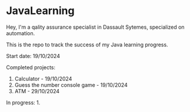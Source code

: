# JavaLearning
Hey, I'm a qality assurance specialist in Dassault Sytemes, specialized on automation.

This is the repo to track the success of my Java learning progress.

Start date: 19/10/2024

Completed projects: 
1. Calculator  - 19/10/2024
2. Guess the number console game - 19/10/2024
3. ATM - 29/10/2024

In progress:
1. 
